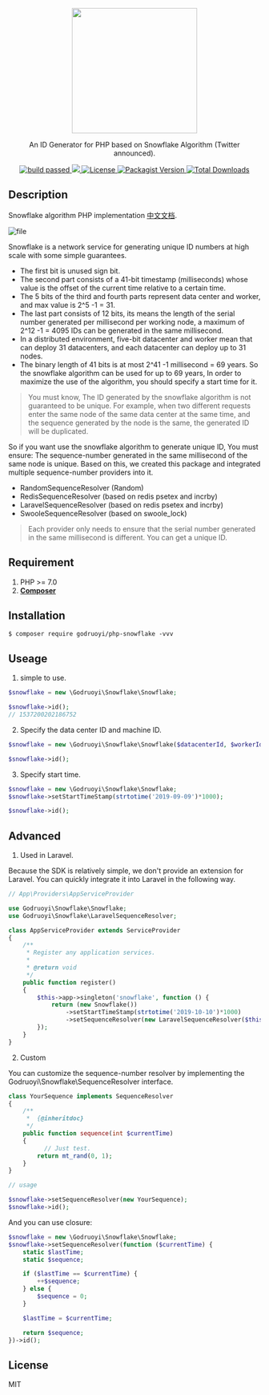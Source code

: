 <div>
  <p align="center">
    <image src="https://www.pngkey.com/png/full/105-1052235_snowflake-png-transparent-background-snowflake-with-clear-background.png" width="250" height="250">
  </p>
  <p align="center">An ID Generator for PHP based on Snowflake Algorithm (Twitter announced).</p>
  <p align="center">
    <a href="https://github.com/godruoyi/php-snowflake/actions/workflows/php.yml">
      <image src="https://github.com/godruoyi/php-snowflake/actions/workflows/php.yml/badge.svg" alt="build passed">
    </a>
    <a href="https://codecov.io/gh/godruoyi/php-snowflake">
      <img src="https://codecov.io/gh/godruoyi/php-snowflake/branch/master/graph/badge.svg?token=7AAOYCJK97"/>
    </a>
    <a href="https://github.com/godruoyi/php-snowflake">
      <image src="https://poser.pugx.org/godruoyi/php-snowflake/license" alt="License">
    </a>
    <a href="https://packagist.org/packages/godruoyi/php-snowflake">
      <image src="https://poser.pugx.org/godruoyi/php-snowflake/v/stable" alt="Packagist Version">
    </a>
    <a href="https://github.com/godruoyi/php-snowflake">
      <image src="https://poser.pugx.org/godruoyi/php-snowflake/downloads" alt="Total Downloads">
    </a>
  </p>
</div>

## Description

Snowflake algorithm PHP implementation [中文文档](https://github.com/godruoyi/php-snowflake/blob/master/README-zh_CN.md).

![file](https://images.godruoyi.com/logos/201908/13/_1565672621_LPW65Pi8cG.png)

Snowflake is a network service for generating unique ID numbers at high scale with some simple guarantees.

* The first bit is unused sign bit.
* The second part consists of a 41-bit timestamp (milliseconds) whose value is the offset of the current time relative to a certain time.
* The 5 bits of the third and fourth parts represent data center and worker, and max value is 2^5 -1 = 31.
* The last part consists of 12 bits, its means the length of the serial number generated per millisecond per working node, a maximum of 2^12 -1 = 4095 IDs can be generated in the same millisecond.
* In a distributed environment, five-bit datacenter and worker mean that can deploy 31 datacenters, and each datacenter can deploy up to 31 nodes.
* The binary length of 41 bits is at most 2^41 -1 millisecond = 69 years. So the snowflake algorithm can be used for up to 69 years, In order to maximize the use of the algorithm, you should specify a start time for it.

> You must know, The ID generated by the snowflake algorithm is not guaranteed to be unique.
> For example, when two different requests enter the same node of the same data center at the same time, and the sequence generated by the node is the same, the generated ID will be duplicated.

So if you want use the snowflake algorithm to generate unique ID, You must ensure: The sequence-number generated in the same millisecond of the same node is unique.
Based on this, we created this package and integrated multiple sequence-number providers into it.

* RandomSequenceResolver (Random)
* RedisSequenceResolver (based on redis psetex and incrby)
* LaravelSequenceResolver (based on redis psetex and incrby)
* SwooleSequenceResolver (based on swoole_lock)

> Each provider only needs to ensure that the serial number generated in the same millisecond is different. You can get a unique ID.

## Requirement

1. PHP >= 7.0
2. **[Composer](https://getcomposer.org/)**

## Installation

```shell
$ composer require godruoyi/php-snowflake -vvv
```

## Useage

1. simple to use.

```php
$snowflake = new \Godruoyi\Snowflake\Snowflake;

$snowflake->id();
// 1537200202186752
```

2. Specify the data center ID and machine ID.

```php
$snowflake = new \Godruoyi\Snowflake\Snowflake($datacenterId, $workerId);

$snowflake->id();
```

3. Specify start time.

```php
$snowflake = new \Godruoyi\Snowflake\Snowflake;
$snowflake->setStartTimeStamp(strtotime('2019-09-09')*1000);

$snowflake->id();
```

## Advanced

1. Used in Laravel.

Because the SDK is relatively simple, we don't provide an extension for Laravel. You can quickly integrate it into Laravel in the following way.

```php
// App\Providers\AppServiceProvider

use Godruoyi\Snowflake\Snowflake;
use Godruoyi\Snowflake\LaravelSequenceResolver;

class AppServiceProvider extends ServiceProvider
{
    /**
     * Register any application services.
     *
     * @return void
     */
    public function register()
    {
        $this->app->singleton('snowflake', function () {
            return (new Snowflake())
                ->setStartTimeStamp(strtotime('2019-10-10')*1000)
                ->setSequenceResolver(new LaravelSequenceResolver($this->app->get('cache')->store()));
        });
    }
}
```

2. Custom

You can customize the sequence-number resolver by implementing the Godruoyi\Snowflake\SequenceResolver interface.

```php
class YourSequence implements SequenceResolver
{
    /**
     *  {@inheritdoc}
     */
    public function sequence(int $currentTime)
    {
          // Just test.
        return mt_rand(0, 1);
    }
}

// usage

$snowflake->setSequenceResolver(new YourSequence);
$snowflake->id();
```

And you can use closure:

```php
$snowflake = new \Godruoyi\Snowflake\Snowflake;
$snowflake->setSequenceResolver(function ($currentTime) {
    static $lastTime;
    static $sequence;

    if ($lastTime == $currentTime) {
        ++$sequence;
    } else {
        $sequence = 0;
    }

    $lastTime = $currentTime;

    return $sequence;
})->id();
```

## License

MIT
